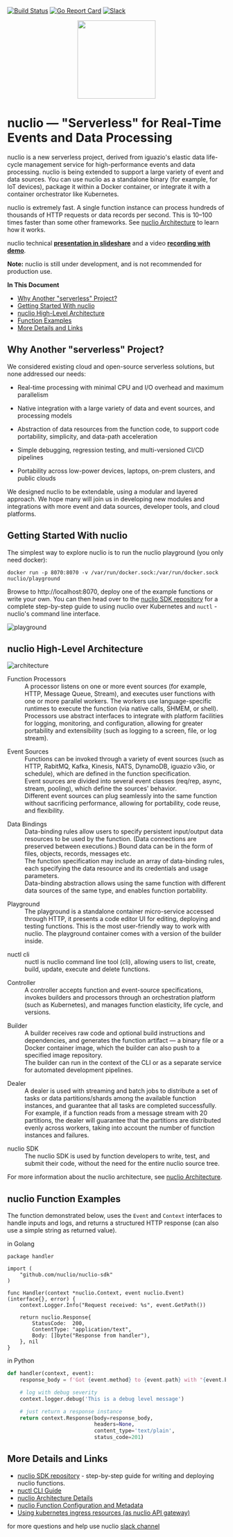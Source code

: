 [![Build Status](https://travis-ci.org/nuclio/nuclio.svg)](https://travis-ci.org/nuclio/nuclio)
[![Go Report Card](https://goreportcard.com/badge/github.com/nuclio/nuclio)](https://goreportcard.com/report/github.com/nuclio/nuclio)
[![Slack](https://img.shields.io/badge/slack-join%20chat%20%E2%86%92-e01563.svg)](https://lit-oasis-83353.herokuapp.com/)

<p align="center"><img src="docs/images/logo.png" width="180"/></p>

# nuclio &mdash; "Serverless" for Real-Time Events and Data Processing

nuclio is a new serverless project, derived from iguazio's elastic data life-cycle management service for high-performance events and data processing.
nuclio is being extended to support a large variety of event and data sources.
You can use nuclio as a standalone binary (for example, for IoT devices), package it within a Docker container, or integrate it with a container orchestrator like Kubernetes.

nuclio is extremely fast. A single function instance can process hundreds of thousands of HTTP requests or data records per second.
This is 10&ndash;100 times faster than some other frameworks. See [nuclio Architecture](docs/architecture.md) to learn how it works.

nuclio technical [**presentation in slideshare**](https://www.slideshare.net/iguazio/nuclio-overview-october-2017-80356865)
and a video [**recording with demo**](https://www.youtube.com/watch?v=xlOp9BR5xcs).

**Note:** nuclio is still under development, and is not recommended for production use.

**In This Document**
- [Why Another "serverless" Project?](#why-another-serverless-project)
- [Getting Started With nuclio](#getting-started-with-nuclio)
- [nuclio High-Level Architecture](#nuclio-high-level-architecture)
- [Function Examples](#nuclio-function-examples)
- [More Details and Links](#more-details-and-links)


## Why Another "serverless" Project?

We considered existing cloud and open-source serverless solutions, but none addressed our needs:

-  Real-time processing with minimal CPU and I/O overhead and maximum parallelism
-  Native integration with a large variety of data and event sources, and processing models

-  Abstraction of data resources from the function code, to support code portability, simplicity, and data-path acceleration
-  Simple debugging, regression testing, and multi-versioned CI/CD pipelines
-  Portability across low-power devices, laptops, on-prem clusters, and public clouds

We designed nuclio to be extendable, using a modular and layered approach.
We hope many will join us in developing new modules and integrations with more event and data sources, developer tools, and cloud platforms.

## Getting Started With nuclio

The simplest way to explore nuclio is to run the nuclio playground (you only need docker):

```
docker run -p 8070:8070 -v /var/run/docker.sock:/var/run/docker.sock nuclio/playground
```

Browse to http://localhost:8070, deploy one of the example functions or write your own. You can then head over to the [nuclio SDK repository](http://github.com/nuclio/nuclio-sdk) for a complete step-by-step guide to using nuclio over Kubernetes and `nuctl` - nuclio's command line interface.

![playground](docs/images/playground.png)

## nuclio High-Level Architecture

![architecture](docs/images/architecture.png)

<dl>
  <dt>Function Processors</dt>
  <dd>A processor listens on one or more event sources (for example, HTTP, Message Queue, Stream), and executes user functions with one or more parallel workers.
      The workers use language-specific runtimes to execute the function (via native calls, SHMEM, or shell).
      Processors use abstract interfaces to integrate with platform facilities for logging, monitoring, and configuration, allowing for greater portability and extensibility (such as logging to a screen, file, or log stream).
  </dd>
</dl>

<dl>
  <dt>Event Sources</dt>
  <dd>Functions can be invoked through a variety of event sources (such as HTTP, RabitMQ, Kafka, Kinesis, NATS, DynamoDB, iguazio v3io, or schedule), which are defined in the function specification.<br />
      Event sources are divided into several event classes (req/rep, async, stream, pooling), which define the sources' behavior.<br />
      Different event sources can plug seamlessly into the same function without sacrificing performance, allowing for portability, code reuse, and flexibility.
  </dd>
</dl>

<dl>
  <dt>Data Bindings</dt>
  <dd>Data-binding rules allow users to specify persistent input/output data resources to be used by the function.
      (Data connections are preserved between executions.)
      Bound data can be in the form of files, objects, records, messages etc.<br />
      The function specification may include an array of data-binding rules, each specifying the data resource and its credentials and usage parameters.<br />
      Data-binding abstraction allows using the same function with different data sources of the same type, and enables function portability.
  </dd>
</dl>

<dl>
  <dt>Playground</dt>
  <dd>The playground is a standalone container micro-service accessed through HTTP, it presents a code editor UI for editing, deploying and testing functions. This is the most user-friendly way to work with nuclio. The playground container comes with a version of the builder inside.
  </dd>
</dl>

<dl>
  <dt>nuctl cli</dt>
  <dd>nuctl is nuclio command line tool (cli), allowing users to list, create, build, update, execute and delete functions.
  </dd>
</dl>

<dl>
  <dt>Controller</dt>
  <dd>A controller accepts function and event-source specifications, invokes builders and processors through an orchestration platform (such as Kubernetes), and manages function elasticity, life cycle, and versions.
  </dd>
</dl>

<dl>
  <dt>Builder</dt>
  <dd>A builder receives raw code and optional build instructions and dependencies, and generates the function artifact &mdash; a binary file or a Docker container image, which the builder can also push to a specified image repository.<br />
      The builder can run in the context of the CLI or as a separate service for automated development pipelines.
  </dd>
</dl>

<dl>
  <dt>Dealer</dt>
  <dd>A dealer is used with streaming and batch jobs to distribute a set of tasks or data partitions/shards among the available function instances, and guarantee that all tasks are completed successfully.
      For example, if a function reads from a message stream with 20 partitions, the dealer will guarantee that the partitions are distributed evenly across workers, taking into account the number of function instances and failures.
  </dd>
</dl>

<dl>
  <dt>nuclio SDK</dt>
  <dd>The nuclio SDK is used by function developers to write, test, and submit their code, without the need for the entire nuclio source tree.
  </dd>
</dl>

For more information about the nuclio architecture, see [nuclio Architecture](docs/architecture.md).

## nuclio Function Examples

The function demonstrated below, uses the `Event` and `Context` interfaces to handle inputs and logs, and returns a structured HTTP response (can also use a simple string as returned value).

in Golang
```golang
package handler

import (
    "github.com/nuclio/nuclio-sdk"
)

func Handler(context *nuclio.Context, event nuclio.Event) (interface{}, error) {
    context.Logger.Info("Request received: %s", event.GetPath())

    return nuclio.Response{
        StatusCode:  200,
        ContentType: "application/text",
        Body: []byte("Response from handler"),
    }, nil
}
```

in Python
```python
def handler(context, event):
    response_body = f'Got {event.method} to {event.path} with "{event.body}"'

    # log with debug severity
    context.logger.debug('This is a debug level message')

    # just return a response instance
    return context.Response(body=response_body,
                            headers=None,
                            content_type='text/plain',
                            status_code=201)
```

## More Details and Links

- [nuclio SDK repository](http://github.com/nuclio/nuclio-sdk) - step-by-step guide for writing and deploying nuclio functions.
- [nuctl CLI Guide](docs/nuctl/nuctl.md)
- [nuclio Architecture Details](docs/architecture.md)
- [nuclio Function Configuration and Metadata](docs/function-spec.md)
- [Using kubernetes ingress resources (as nuclio API gateway)](https://kubernetes.io/docs/concepts/services-networking/ingress/)

for more questions and help use nuclio [slack channel](https://nuclio-io.slack.com)
